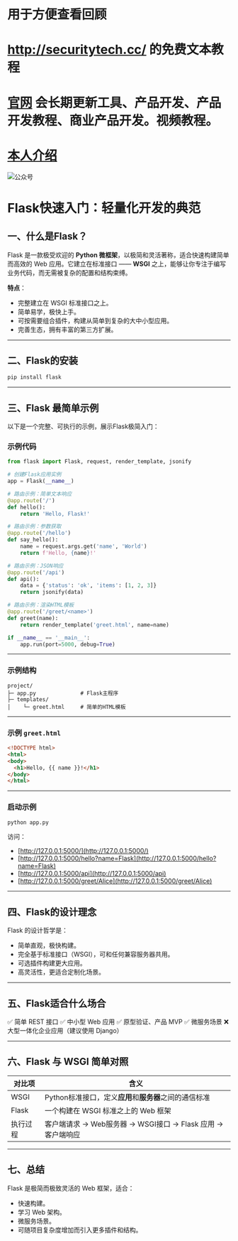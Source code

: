  
 # 用于方便查看回顾
# http://securitytech.cc/ 的免费文本教程


# [官网](securitytech.cc) 会长期更新工具、产品开发、产品开发教程、商业产品开发。视频教程。

# [本人介绍](http://securitytech.cc/about)

![公众号](https://github.com/haidragon/haidragon/blob/main/gzh.png)


# Flask快速入门：轻量化开发的典范

## 一、什么是Flask？

Flask 是一款极受欢迎的 **Python 微框架**，以极简和灵活著称，适合快速构建简单而高效的 Web 应用。它建立在标准接口 —— **WSGI** 之上，能够让你专注于编写业务代码，而无需被复杂的配置和结构束缚。

**特点**：

* 完整建立在 WSGI 标准接口之上。
* 简单易学，极快上手。
* 可按需要组合插件，构建从简单到复杂的大中小型应用。
* 完善生态，拥有丰富的第三方扩展。

---

## 二、Flask的安装

```bash
pip install flask
```

---

## 三、Flask 最简单示例

以下是一个完整、可执行的示例，展示Flask极简入门：

### 示例代码

```python
from flask import Flask, request, render_template, jsonify

# 创建Flask应用实例
app = Flask(__name__)

# 路由示例：简单文本响应
@app.route('/')
def hello():
    return 'Hello, Flask!'

# 路由示例：参数获取
@app.route('/hello')
def say_hello():
    name = request.args.get('name', 'World')
    return f'Hello, {name}!'

# 路由示例：JSON响应
@app.route('/api')
def api():
    data = {'status': 'ok', 'items': [1, 2, 3]}
    return jsonify(data)

# 路由示例：渲染HTML模板
@app.route('/greet/<name>')
def greet(name):
    return render_template('greet.html', name=name)

if __name__ == '__main__':
    app.run(port=5000, debug=True)
```

---

### 示例结构

```
project/
├─ app.py              # Flask主程序
├─ templates/
│    └─ greet.html     # 简单的HTML模板
```

---

### 示例 `greet.html`

```html
<!DOCTYPE html>
<html>
<body>
  <h1>Hello, {{ name }}!</h1>
</body>
</html>
```

---

### 启动示例

```bash
python app.py
```

访问：

* [http://127.0.0.1:5000/](http://127.0.0.1:5000/)
* [http://127.0.0.1:5000/hello?name=Flask](http://127.0.0.1:5000/hello?name=Flask)
* [http://127.0.0.1:5000/api](http://127.0.0.1:5000/api)
* [http://127.0.0.1:5000/greet/Alice](http://127.0.0.1:5000/greet/Alice)

---

## 四、Flask的设计理念

Flask 的设计哲学是：

* 简单直观，极快构建。
* 完全基于标准接口（WSGI），可和任何兼容服务器共用。
* 可选插件构建更大应用。
* 高灵活性，更适合定制化场景。

---

## 五、Flask适合什么场合

✅ 简单 REST 接口
✅ 中小型 Web 应用
✅ 原型验证、产品 MVP
✅ 微服务场景
❌ 大型一体化企业应用（建议使用 Django）

---

## 六、Flask 与 WSGI 简单对照

| 对比项   | 含义                                             |
| ----- | ---------------------------------------------- |
| WSGI  | Python标准接口，定义**应用**和**服务器**之间的通信标准             |
| Flask | 一个构建在 WSGI 标准之上的 Web 框架                        |
| 执行过程  | 客户端请求 -> Web服务器 -> WSGI接口 -> Flask 应用 -> 客户端响应 |

---

## 七、总结

Flask 是极简而极致灵活的 Web 框架，适合：

* 快速构建。
* 学习 Web 架构。
* 微服务场景。
* 可随项目复杂度增加而引入更多插件和结构。

 